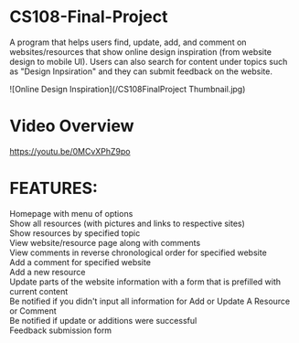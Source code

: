 # CS108-Final-Project
A program that helps users find, update, add, and comment on websites/resources that show online design inspiration (from website design to mobile UI). Users can also search for content under topics such as "Design Inpsiration" and they can submit feedback on the website.

![Online Design Inspiration](/CS108FinalProject Thumbnail.jpg)

# Video Overview
https://youtu.be/0MCvXPhZ9po

# FEATURES:
  Homepage with menu of options  
  Show all resources (with pictures and links to respective sites)  
  Show resources by specified topic  
  View website/resource page along with comments  
  View comments in reverse chronological order for specified website  
  Add a comment for specified website  
  Add a new resource  
  Update parts of the website information with a form that is prefilled with current content  
  Be notified if you didn't input all information for Add or Update A Resource or Comment  
  Be notified if update or additions were successful  
  Feedback submission form  
